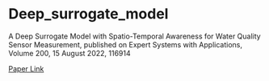 # Deep_surrogate_model
A Deep Surrogate Model with Spatio-Temporal Awareness for Water Quality Sensor Measurement, published on Expert Systems with Applications, Volume 200, 15 August 2022, 116914

[Paper Link](https://www.sciencedirect.com/science/article/pii/S0957417422003517)
